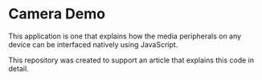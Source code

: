 # Camera Demo
This application is one that explains how the media peripherals on any device can be interfaced natively using JavaScript.

This repository was created to support an article that explains this code in detail.